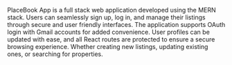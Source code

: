 PlaceBook App is a full stack web application developed using the MERN stack. Users can seamlessly sign up, log in, and manage their listings through secure and user friendly interfaces. The application supports OAuth login with Gmail accounts for added convenience. User profiles can be updated with ease, and all React routes are protected to ensure a secure browsing experience. Whether creating new listings, updating existing ones, or searching for properties.